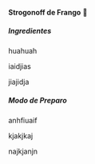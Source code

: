 **Strogonoff de Frango** :chicken:

##### Ingredientes 

huahuah

iaidjias

jiajidja



##### Modo de Preparo

anhfiuaif

kjakjkaj

najkjanjn











 





